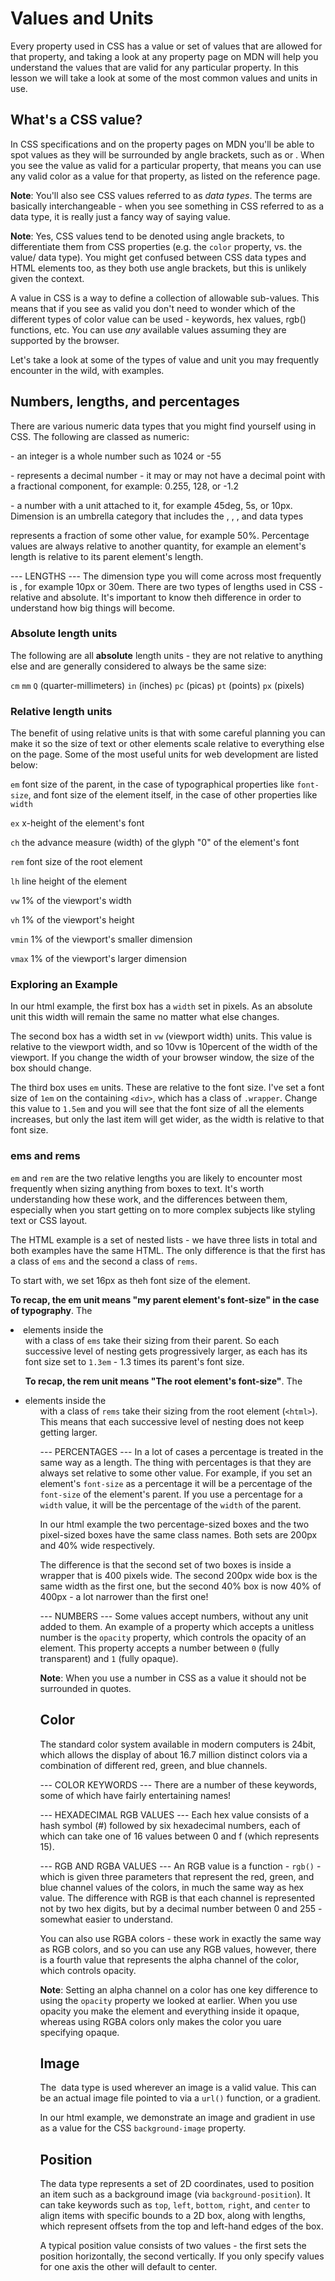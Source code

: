 # Values and Units #
Every property used in CSS has a value or set of values that are allowed for that property, and taking a look at any property page on MDN will help you understand the values that are valid for any particular property. In this lesson we will take a look at some of the most common values and units in use.

## What's a CSS value? ##
In CSS specifications and on the property pages on MDN you'll be able to spot values as they will be surrounded by angle brackets, such as <color> or <length>. When you see the value <color> as valid for a particular property, that means you can use any valid color as a value for that property, as listed on the <color> reference page.

**Note**: You'll also see CSS values referred to as *data types*. The terms are basically interchangeable - when you see something in CSS referred to as a data type, it is really just a fancy way of saying value.

**Note**: Yes, CSS values tend to be denoted using angle brackets, to differentiate them from CSS properties (e.g. the `color` property, vs. the <color> value/ data type). You might get confused between CSS data types and HTML elements too, as they both use angle brackets, but this is unlikely given the context.

A value in CSS is a way to define a collection of allowable sub-values. This means that if you see <color> as valid you don't need to wonder which of the different types of color value can be used - keywords, hex values, rgb() functions, etc. You can use *any* available <color> values assuming they are supported by the browser. 

Let's take a look at some of the types of value and unit you may frequently encounter in the wild, with examples.

## Numbers, lengths, and percentages ##
There are various numeric data types that you might find yourself using in CSS. The following are classed as numeric:

<integer> - an integer is a whole number such as 1024 or -55

<number> - represents a decimal number - it may or may not have a decimal point with a fractional component, for example: 0.255, 128, or -1.2

<dimension> - a number with a unit attached to it, for example 45deg, 5s, or 10px. Dimension is an umbrella category that includes the <length>, <angle>, <time>, and <resolution> data types

<percentage> represents a fraction of some other value, for example 50%. Percentage values are always relative to another quantity, for example an element's length is relative to its parent element's length.

--- LENGTHS ---
The dimension type you will come across most frequently is <length>, for example 10px or 30em. There are two types of lengths used in CSS - relative and absolute. It's important to know theh difference in order to understand how big things will become.

### Absolute length units ###
The following are all **absolute** length units - they are not relative to anything else and are generally considered to always be the same size:

`cm`
`mm`
`Q` (quarter-millimeters)
`in` (inches)
`pc` (picas)
`pt` (points)
`px` (pixels)

### Relative length units ###
The benefit of using relative units is that with some careful planning you can make it so the size of text or other elements scale relative to everything else on the page. Some of the most useful units for web development are listed below:

`em` font size of the parent, in the case of typographical properties like `font-size`, and font size of the element itself, in the case of other properties like `width`

`ex` x-height of the element's font

`ch` the advance measure (width) of the glyph "0" of the element's font

`rem` font size of the root element

`lh` line height of the element

`vw` 1% of the viewport's width

`vh` 1% of the viewport's height

`vmin` 1% of the viewport's smaller dimension

`vmax` 1% of the viewport's larger dimension

### Exploring an Example ###
In our html example, the first box has a `width` set in pixels. As an absolute unit this width will remain the same no matter what else changes.

The second box has a width set in `vw` (viewport width) units. This value is relative to the viewport width, and so 10vw is 10percent of the width of the viewport. If you change the width of your browser window, the size of the box should change.

The third box uses `em` units. These are relative to the font size. I've set a font size of `1em` on the containing `<div>`, which has a class of `.wrapper`. Change this value to `1.5em` and you will see that the font size of all the elements increases, but only the last item will get wider, as the width is relative to that font size.

### ems and rems ###
`em` and `rem` are the two relative lengths you are likely to encounter most frequently when sizing anything from boxes to text. It's worth understanding how these work, and the differences between them, especially when you start getting on to more complex subjects like styling text or CSS layout.

The HTML example is a set of nested lists - we have three lists in total and both examples have the same HTML. The only difference is that the first has a class of `ems` and the second a class of `rems`.

To start with, we set 16px as theh font size of the <html> element.

**To recap, the em unit means "my parent element's font-size" in the case of typography**. The <li> elements inside the <ul> with a class of `ems` take their sizing from their parent. So each successive level of nesting gets progressively larger, as each has its font size set to `1.3em` - 1.3 times its parent's font size.

**To recap, the rem unit means "The root element's font-size"**. The <li> elements inside the <ul> with a class of `rems` take their sizing from the root element (`<html>`). This means that each successive level of nesting does not keep getting larger.

--- PERCENTAGES ---
In a lot of cases a percentage is treated in the same way as a length. The thing with percentages is that they are always set relative to some other value. For example, if you set an element's `font-size` as a percentage it will be a percentage of the `font-size` of the element's parent. If you use a percentage for a `width` value, it will be the percentage of the `width` of the parent. 

In our html example the two percentage-sized boxes and the two pixel-sized boxes have the same class names. Both sets are 200px and 40% wide respectively.

The difference is that the second set of two boxes is inside a wrapper that is 400 pixels wide. The second 200px wide box is the same width as the first one, but the second 40% box is now 40% of 400px - a lot narrower than the first one!

--- NUMBERS ---
Some values accept numbers, without any unit added to them. An example of a property which accepts a unitless number is the `opacity` property, which controls the opacity of an element. This property accepts a number between `0` (fully transparent) and `1` (fully opaque).

**Note**: When you use a number in CSS as a value it should not be surrounded in quotes.

## Color ##
The standard color system available in modern computers is 24bit, which allows the display of about 16.7 million distinct colors via a combination of different red, green, and blue channels.

--- COLOR KEYWORDS ---
There are a number of these keywords, some of which have fairly entertaining names!

--- HEXADECIMAL RGB VALUES ---
Each hex value consists of a hash symbol (#) followed by six hexadecimal numbers, each of which can take one of 16 values between 0 and f (which represents 15).

--- RGB AND RGBA VALUES ---
An RGB value is a function - `rgb()` - which is given three parameters that represent the red, green, and blue channel values of the colors, in much the same way as hex value. The difference with RGB is that each channel is represented not by two hex digits, but by a decimal number between 0 and 255 - somewhat easier to understand.

You can also use RGBA colors - these work in exactly the same way as RGB colors, and so you can use any RGB values, however, there is a fourth value that represents the alpha channel of the color, which controls opacity. 

**Note**: Setting an alpha channel on a color has one key difference to using the `opacity` property we looked at earlier. When you use opacity you make the element and everything inside it opaque, whereas using RGBA colors only makes the color you uare specifying opaque.

## Image ##
The <image> data type is used wherever an image is a valid value. This can be an actual image file pointed to via a `url()` function, or a gradient.

In our html example, we demonstrate an image and gradient in use as a value for the CSS `background-image` property.

## Position ##
The <position> data type represents a set of 2D coordinates, used to position an item such as a background image (via `background-position`). It can take keywords such as `top`, `left`, `bottom`, `right`, and `center` to align items with specific bounds to a 2D box, along with lengths, which represent offsets from the top and left-hand edges of the box.

A typical position value consists of two values - the first sets the position horizontally, the second vertically. If you only specify values for one axis the other will default to center.

